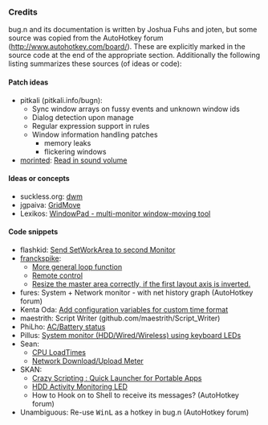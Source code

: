 ### Credits

bug.n and its documentation is written by Joshua Fuhs and joten, but some
source was copied from the AutoHotkey forum
(http://www.autohotkey.com/board/). These are explicitly marked in the source
code at the end of the appropriate section. Additionally the following listing
summarizes these sources (of ideas or code):

#### Patch ideas

* pitkali (pitkali.info/bugn):
  + Sync window arrays on fussy events and unknown window ids
  + Dialog detection upon manage
  + Regular expression support in rules
  + Window information handling patches
    - memory leaks
    - flickering windows
* [morinted](https://github.com/morinted): [Read in sound volume](https://github.com/fuhsjr00/bug.n/issues/11)

#### Ideas or concepts

* suckless.org: [dwm](http://dwm.suckless.org)
* jgpaiva: [GridMove](http://jgpaiva.donationcoders.com/gridmove.html)
* Lexikos: [WindowPad - multi-monitor window-moving tool](http://www.autohotkey.com/forum/topic21703.html)

#### Code snippets

* flashkid: [Send SetWorkArea to second Monitor](http://www.autohotkey.com/board/topic/42564-send-setworkarea-to-second-monitor/)
* [franckspike](https://github.com/franckspike):
  + [More general loop function](https://github.com/franckspike/bug.n/commit/e4e615512b363e8c342bf02cf9067cfeb4cc5d57#diff-e42236c27dedd9350fa8c9b9654fd485)
  + [Remote control](https://github.com/franckspike/bug.n/commit/2beacc71aef4d4c46021f97b52ab857efabc871c)
  + [Resize the master area correctly, if the first layout axis is inverted.](https://github.com/franckspike/bug.n/commit/8e6f809d33326408fc1c7e249f5b278708b91565)
* fures: System + Network monitor - with net history graph (AutoHotkey forum)
* Kenta Oda: [Add configuration variables for custom time format](https://github.com/fuhsjr00/bug.n/pull/63)
* maestrith: Script Writer (github.com/maestrith/Script_Writer)
* PhiLho: [AC/Battery status](http://www.autohotkey.com/forum/topic7633.html)
* Pillus: [System monitor (HDD/Wired/Wireless) using keyboard LEDs](http://www.autohotkey.com/board/topic/65308-system-monitor-hddwiredwireless-using-keyboard-leds/)
* Sean:
  + [CPU LoadTimes](http://www.autohotkey.com/forum/topic18913.html)
  + [Network Download/Upload Meter](http://www.autohotkey.com/community/viewtopic.php?t=18033)
* SKAN:
  + [Crazy Scripting : Quick Launcher for Portable Apps](http://www.autohotkey.com/forum/topic22398.html)
  + [HDD Activity Monitoring LED](http://www.autohotkey.com/community/viewtopic.php?p=113890&sid=64d9824fdf252697ff4d5026faba91f8#p113890)
  + How to Hook on to Shell to receive its messages? (AutoHotkey forum)
* Unambiguous: Re-use <kbd>Win</kbd><kbd>L</kbd> as a hotkey in bug.n (AutoHotkey forum)
